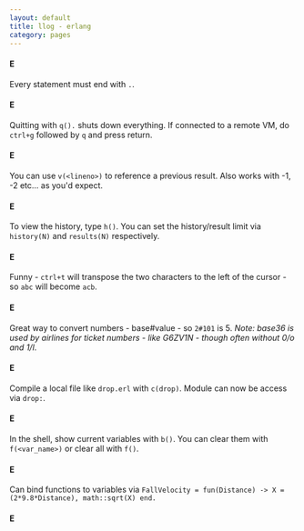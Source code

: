 ```yaml
---
layout: default
title: llog - erlang
category: pages
---
```


#### E

Every statement must end with `.`.

#### E

Quitting with `q().` shuts down everything. If connected to a remote VM, do `ctrl+g` followed by `q` and press return.

#### E

You can use `v(<lineno>)` to reference a previous result. Also works with -1, -2 etc... as you'd expect.

#### E

To view the history, type `h()`. You can set the history/result limit via `history(N)` and `results(N)` respectively.

#### E

Funny - `ctrl+t` will transpose the two characters to the left of the cursor - so `abc` will become `acb`.

#### E

Great way to convert numbers - base#value - so `2#101` is 5. _Note: base36 is used by airlines for ticket numbers - like G6ZV1N - though often without 0/o and 1/l_.

#### E

Compile a local file like `drop.erl` with `c(drop)`. Module can now be access via `drop:`.

#### E

In the shell, show current variables with `b()`. You can clear them with `f(<var_name>)` or clear all with `f()`.

#### E

Can bind functions to variables via `FallVelocity = fun(Distance) -> X = (2*9.8*Distance), math::sqrt(X) end.`

#### E


